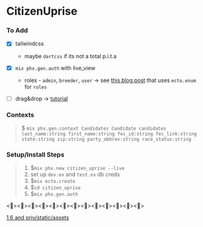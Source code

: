 # CitizenUprise

### To Add
- [X] tailwindcss
  - maybe `dartcss` if its not a total p.i.t.a 
- [X] `mix phx.gen.auth` with live_view
  - roles - `admin`, `breeder`, `user` -> see [this blog post](https://www.leanpanda.com/blog/authentication-and-authorisation-in-phoenix-liveview/#step-3-update-the-live-views-generated-with-phx-gen-live-to-perform-the-checks-ensuring-a-user-can-really-access-a-given-route) that uses `ecto.enum` for `roles`
- [ ] drag&drop -> [tutorial](https://www.youtube.com/watch?v=U1EKT7WT_Ic)


### Contexts
> $ `mix phx.gen.context Candidates Candidate candidates last_name:string first_name:string fec_id:string fec_link:string state:string zip:string party_abbrev:string race_status:string`

### Setup/Install Steps
> 1. $`mix phx.new citizen_uprise --live`
> 2. set up `dev.ex` and `test.ex` db creds
> 3. $`mix ecto.create`
> 4. $`cd citizen_uprise` 
> 5. $`mix phx.gen.auth `


<><><><><><><><><><><><><>

[1.6 and priv/static/assets](https://elixirforum.com/t/loading-images-and-assets-in-phoenix-1-6-2/43259/7)